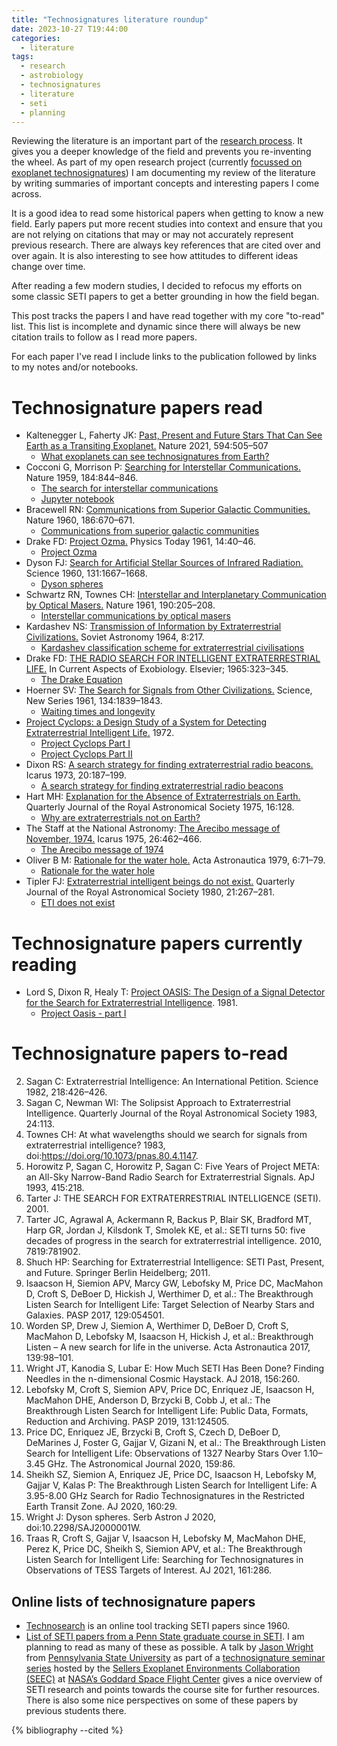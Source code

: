```yaml
---
title: "Technosignatures literature roundup"
date: 2023-10-27 T19:44:00
categories:
  - literature
tags:
  - research
  - astrobiology
  - technosignatures
  - literature
  - seti
  - planning
---
```

Reviewing the literature is an important part of the [research process][my-research-process]. It gives you a deeper knowledge of the field and prevents you re-inventing the wheel. As part of my open research project (currently [focussed on exoplanet technosignatures][why-technosignatures]) I am documenting my review of the literature by writing summaries of important concepts and interesting papers I come across.

It is a good idea to read some historical papers when getting to know a new field. Early papers put more recent studies into context and ensure that you are not relying on citations that may or may not accurately represent previous research. There are always key references that are cited over and over again. It is also interesting to see how attitudes to different ideas change over time. 

After reading a few modern studies, I decided to refocus my efforts on some classic SETI papers to get a better grounding in how the field began. 

This post tracks the papers I and have read together with my core "to-read" list. This list is incomplete and dynamic since there will always be new citation trails to follow as I read more papers. 

For each paper I've read I include links to the publication followed by links to my notes and/or notebooks.

# Technosignature papers read

- Kaltenegger L, Faherty JK: [Past, Present and Future Stars That Can See Earth as a Transiting Exoplanet.][kaltenegger-2021-paper] Nature 2021, 594:505–507
  - [What exoplanets can see technosignatures from Earth?][kaltenegger-2021-notes]
- Cocconi G, Morrison P: [Searching for Interstellar Communications.][cocconi-morrison-1959-paper] Nature 1959, 184:844–846.
  - [The search for interstellar communications][cocconi-morrison-1959-notes]
  - [Jupyter notebook][cocconi-morrison-1959-jupyter]
- Bracewell RN: [Communications from Superior Galactic Communities.][bracewell-1960-paper] Nature 1960, 186:670–671.
  - [Communications from superior galactic communities][bracewell-1960-notes]
- Drake FD: [Project Ozma.][drake-1961-paper] Physics Today 1961, 14:40–46.
  - [Project Ozma][drake-1961-notes]
- Dyson FJ: [Search for Artificial Stellar Sources of Infrared Radiation.][dyson-1960-paper] Science 1960, 131:1667–1668.
  - [Dyson spheres][dyson-1960-notes]
- Schwartz RN, Townes CH: [Interstellar and Interplanetary Communication by Optical Masers.][schwartz-townes-1961-paper] Nature 1961, 190:205–208.
  - [Interstellar communications by optical masers][schwartz-townes-1961-notes]
- Kardashev NS: [Transmission of Information by Extraterrestrial Civilizations.][kardashev-1964-paper] Soviet Astronomy 1964, 8:217.
  - [Kardashev classification scheme for extraterrestrial civilisations][kardashev-1964-notes] 
- Drake FD: [THE RADIO SEARCH FOR INTELLIGENT EXTRATERRESTRIAL LIFE.][drake-1965-paper] In Current Aspects of Exobiology. Elsevier; 1965:323–345.
  - [The Drake Equation][drake-1965-notes]
- Hoerner SV: [The Search for Signals from Other Civilizations.][hoerner-1961-paper] Science, New Series 1961, 134:1839–1843.
  - [Waiting times and longevity][hoerner-1961-notes]
- [Project Cyclops: a Design Study of a System for Detecting Extraterrestrial Intelligent Life.][project-cyclops-report] 1972.
  - [Project Cyclops Part I][project-cyclops-notes-part-i]
  - [Project Cyclops Part II][project-cyclops-notes-part-ii]
- Dixon RS: [A search strategy for finding extraterrestrial radio beacons.][dixon-1973-paper] Icarus 1973, 20:187–199.
  - [A search strategy for finding extraterrestrial radio beacons][dixon-1973-notes]
- Hart MH: [Explanation for the Absence of Extraterrestrials on Earth.][hart-1975-paper] Quarterly Journal of the Royal Astronomical Society 1975, 16:128.
  - [Why are extraterrestrials not on Earth?][hart-1975-notes]
- The Staff at the National Astronomy: [The Arecibo message of November, 1974.][arecibo-1974-paper] Icarus 1975, 26:462–466.
  - [The Arecibo message of 1974][arecibo-1974-notes]
- Oliver B M: [Rationale for the water hole.][oliver-1979-paper] Acta Astronautica 1979, 6:71–79.
  - [Rationale for the water hole][oliver-1979-notes]
- Tipler FJ: [Extraterrestrial intelligent beings do not exist.][tipler-1980-paper] Quarterly Journal of the Royal Astronomical Society 1980, 21:267–281.
  - [ETI does not exist][tipler-1980-notes]
  
# Technosignature papers currently reading
- Lord S, Dixon R, Healy T: [Project OASIS: The Design of a Signal Detector for the Search for Extraterrestrial Intelligence][project-oasis-1981-report]. 1981.
  - [Project Oasis - part I][project-oasis-notes-part-i]


# Technosignature papers to-read
2.  Sagan C: Extraterrestrial Intelligence: An International Petition. Science 1982, 218:426–426.
3.  Sagan C, Newman WI: The Solipsist Approach to Extraterrestrial Intelligence. Quarterly Journal of the Royal Astronomical Society 1983, 24:113.
4.  Townes CH: At what wavelengths should we search for signals from extraterrestrial intelligence? 1983, doi:https://doi.org/10.1073/pnas.80.4.1147.
5.   Horowitz P, Sagan C, Horowitz P, Sagan C: Five Years of Project META: an All-Sky Narrow-Band Radio Search for Extraterrestrial Signals. ApJ 1993, 415:218.
6.   Tarter J: THE SEARCH FOR EXTRATERRESTRIAL INTELLIGENCE (SETI). 2001.
7.   Tarter JC, Agrawal A, Ackermann R, Backus P, Blair SK, Bradford MT, Harp GR, Jordan J, Kilsdonk T, Smolek KE, et al.: SETI turns 50: five decades of progress in the search for extraterrestrial intelligence. 2010, 7819:781902.
8.   Shuch HP: Searching for Extraterrestrial Intelligence: SETI Past, Present, and Future. Springer Berlin Heidelberg; 2011.
9.   Isaacson H, Siemion APV, Marcy GW, Lebofsky M, Price DC, MacMahon D, Croft S, DeBoer D, Hickish J, Werthimer D, et al.: The Breakthrough Listen Search for Intelligent Life: Target Selection of Nearby Stars and Galaxies. PASP 2017, 129:054501.
10.  Worden SP, Drew J, Siemion A, Werthimer D, DeBoer D, Croft S, MacMahon D, Lebofsky M, Isaacson H, Hickish J, et al.: Breakthrough Listen – A new search for life in the universe. Acta Astronautica 2017, 139:98–101.
11.  Wright JT, Kanodia S, Lubar E: How Much SETI Has Been Done? Finding Needles in the n-dimensional Cosmic Haystack. AJ 2018, 156:260.
12.  Lebofsky M, Croft S, Siemion APV, Price DC, Enriquez JE, Isaacson H, MacMahon DHE, Anderson D, Brzycki B, Cobb J, et al.: The Breakthrough Listen Search for Intelligent Life: Public Data, Formats, Reduction and Archiving. PASP 2019, 131:124505.
13.  Price DC, Enriquez JE, Brzycki B, Croft S, Czech D, DeBoer D, DeMarines J, Foster G, Gajjar V, Gizani N, et al.: The Breakthrough Listen Search for Intelligent Life: Observations of 1327 Nearby Stars Over 1.10–3.45 GHz. The Astronomical Journal 2020, 159:86.
14.  Sheikh SZ, Siemion A, Enriquez JE, Price DC, Isaacson H, Lebofsky M, Gajjar V, Kalas P: The Breakthrough Listen Search for Intelligent Life: A 3.95-8.00 GHz Search for Radio Technosignatures in the Restricted Earth Transit Zone. AJ 2020, 160:29.
15.  Wright J: Dyson spheres. Serb Astron J 2020, doi:10.2298/SAJ2000001W.
16.  Traas R, Croft S, Gajjar V, Isaacson H, Lebofsky M, MacMahon DHE, Perez K, Price DC, Sheikh S, Siemion APV, et al.: The Breakthrough Listen Search for Intelligent Life: Searching for Technosignatures in Observations of TESS Targets of Interest. AJ 2021, 161:286.

## Online lists of technosignature papers
- [Technosearch][technosearch] is an online tool tracking SETI papers since 1960.
- [List of SETI papers from a Penn State graduate course in SETI][penn-seti-papers]. I am planning to read as many of these as possible. A talk by [Jason Wright][jason-wright] from [Pennsylvania State University][penn-state] as part of a [technosignature seminar series][technosignatures-seminars] hosted by the [Sellers Exoplanet Environments Collaboration (SEEC)][seec] at [NASA’s Goddard Space Flight Center][gsfc] gives a nice overview of SETI research and points towards the course site for further resources. There is also some nice perspectives on some of these papers by previous students there. 


{% bibliography --cited %}

[arecibo-1974-paper]: https://doi.org/10.1016/0019-1035(75)90116-5
[arecibo-1974-notes]: https://open-research.gemmadanks.com/literature/arecibo

[bracewell-1960-notes]: https://open-research.gemmadanks.com/literature/communications-superior-galactic-communities/
[bracewell-1960-paper]: https://www.nature.com/articles/186670a0

[cocconi-morrison-1959-jupyter]: https://github.com/gemmadanks/technosignatures/blob/main/radio-seti/interstellar-communications/interstellar-communications.ipynb
[cocconi-morrison-1959-notes]: https://open-research.gemmadanks.com/literature/search-for-interstellar-communications/
[cocconi-morrison-1959-paper]: https://www.nature.com/articles/184844a0

[dixon-1973-paper]: https://www.sciencedirect.com/science/article/abs/pii/001910357390050X
[dixon-1973-notes]: https://open-research.gemmadanks.com/literature/radio-seti-search-strategy/

[drake-1961-paper]: https://physicstoday.scitation.org/doi/10.1063/1.3057500
[drake-1961-notes]: https://open-research.gemmadanks.com/literature/project-ozma/

[drake-1965-paper]: https://www.elsevier.com/books/current-aspects-of-exobiology/mamikunian/978-1-4832-0047-7
[drake-1965-notes]: https://open-research.gemmadanks.com/literature/drake-equation/

[dyson-1960-paper]: https://www.science.org/doi/10.1126/science.131.3414.1667
[dyson-1960-notes]: https://open-research.gemmadanks.com/literature/dyson-spheres/

[gsfc]: https://www.nasa.gov/goddard

[hart-1975-notes]: https://open-research.gemmadanks.com/literature/why-extraterrestrials-are-not-on-earth/
[hart-1975-paper]: https://adsabs.harvard.edu/full/1975QJRAS..16..128H

[hoerner-1961-paper]: http://www.jstor.org/stable/1707703
[hoerner-1961-notes]: https://open-research.gemmadanks.com/literature/waiting-times-and-longevity/

[jason-wright]: https://sites.psu.edu/astrowright/jason-t-wright-assistant-professor-of-astronomy-and-astrophysics/

[kaltenegger-2021-notes]: https://open-research.gemmadanks.com/literature/what-exoplanets-can-see-earth/
[kaltenegger-2021-paper]: https://www.nature.com/articles/s41586-021-03596-y

[kardashev-1964-paper]: https://adsabs.harvard.edu/full/1964SvA.....8..217K
[kardashev-1964-notes]: https://open-research.gemmadanks.com/literature/kardashev-civilisations/

[my-research-process]: https://open-research.gemmadanks.com/planning/my-research-process/
[nature]: https://www.nature.com/

[oliver-1979-notes]: https://open-research.gemmadanks.com/literature/water-hole-rationale/
[oliver-1979-paper]: https://www.sciencedirect.com/science/article/abs/pii/0094576579901486?via%3Dihub

[penn-state]: https://www.psu.edu/
[penn-seti-course]: https://sites.psu.edu/seticourse/ 
[penn-seti-papers]: https://sites.psu.edu/seticourse/the-papers/

[project-cyclops-report]: https://ntrs.nasa.gov/citations/19730010095
[project-cyclops-notes-part-i]: https://open-research.gemmadanks.com/literature/project-cyclops-part-i
[project-cyclops-notes-part-ii]: https://open-research.gemmadanks.com/literature/project-cyclops-part-ii

[project-oasis-notes-part-i]: https://open-research.gemmadanks.com/literature/project-oasis-part-i/
[project-oasis-1981-report]: https://ntrs.nasa.gov/citations/19820016111


[seec]: https://seec.gsfc.nasa.gov/about.html

[schwartz-townes-1961-paper]: https://www.nature.com/articles/190205a0
[schwartz-townes-1961-notes]: https://open-research.gemmadanks.com/literature/origins-of-optical-seti/


[technosearch]: https://technosearch.seti.org/

[technosignatures]: https://open-research.gemmadanks.com/notes/technosignatures/
[technosignatures-seminars]: https://seec.gsfc.nasa.gov/Events/technosignatureSeminars.html


[tipler-1980-notes]: https://open-research.gemmadanks.com/literature/eti-does-not-exist/
[tipler-1980-paper]: https://doi.org/10.1063/1.2914542

[why-technosignatures]: https://open-research.gemmadanks.com/planning/my-next-research-topic-technosignatures/

<script src="https://polyfill.io/v3/polyfill.min.js?features=es6"></script>
<script id="MathJax-script" async src="https://cdn.jsdelivr.net/npm/mathjax@3/es5/tex-mml-chtml.js"></script>